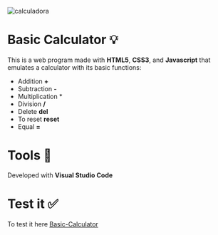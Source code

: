 ![calculadora](https://github.com/igoncor/Basic-Calculator/assets/159185680/3f402fa2-014c-48d1-ba0c-c13a52200345)

# Basic Calculator 💡
This is a web program made with **HTML5**, **CSS3**, and **Javascript** that emulates a calculator with its basic functions:
- Addition **+**
- Subtraction **-**
- Multiplication *
- Division **/**
- Delete **del**
- To reset **reset**
- Equal **=**


# Tools 🚀
Developed with **Visual Studio Code**

# Test it ✅
To test it here [Basic-Calculator](https://igoncor.github.io/Basic-Calculator/)
